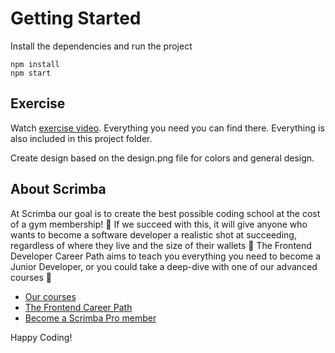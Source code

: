 # Getting Started
Install the dependencies and run the project
```
npm install
npm start
```

## Exercise

Watch [exercise video](https://v2.scrimba.com/s04h4jm). Everything you need you can find there. Everything is also included in this project folder. 

Create design based on the design.png file for colors and general design. 

## About Scrimba

At Scrimba our goal is to create the best possible coding school at the cost of a gym membership! 💜
If we succeed with this, it will give anyone who wants to become a software developer a realistic shot at succeeding, regardless of where they live and the size of their wallets 🎉
The Frontend Developer Career Path aims to teach you everything you need to become a Junior Developer, or you could take a deep-dive with one of our advanced courses 🚀

- [Our courses](https://scrimba.com/allcourses)
- [The Frontend Career Path](https://scrimba.com/learn/frontend)
- [Become a Scrimba Pro member](https://scrimba.com/pricing)

Happy Coding!
